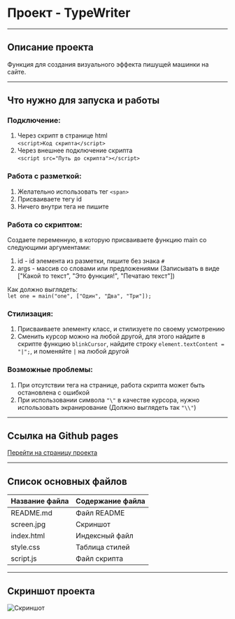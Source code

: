 # Проект - TypeWriter

***

## Описание проекта
Функция для создания визуального эффекта пишущей машинки на сайте.

***

## Что нужно для запуска и работы

### Подключение:
1. Через скрипт в странице html  
`<script>Код скрипта</script>`
2. Через внешнее подключение скрипта  
`<script src="Путь до скрипта"></script>`

### Работа с разметкой:
1. Желательно использовать тег `<span>`
2. Присваиваете тегу id
3. Ничего внутри тега не пишите

### Работа со скриптом:
Создаете переменную, в которую присваиваете функцию main со следующими аргументами:
1. id - id элемента из разметки, пишите без знака `#`
2. args - массив со словами или предложениями (Записывать в виде ["Какой то текст", "Это функция!", "Печатаю текст"])

Как должно выглядеть:  
`let one = main("one", ["Один", "Два", "Три"]);`

### Стилизация:
1. Присваиваете элементу класс, и стилизуете по своему усмотрению
2. Сменить курсор можно на любой другой, для этого найдите в скрипте функцию `blinkCursor`, найдите строку `element.textContent = "|";`, и поменяйте `|` на любой другой

### Возможные проблемы:
1. При отсутствии тега на странице, работа скрипта может быть остановлена с ошибкой
2. При использовании символа `"\"` в качестве курсора, нужно использовать экранирование (Должно выглядеть так `"\\"`)

***

## Ссылка на Github pages
[Перейти на страницу проекта](https://walkingfrozenfish.github.io/typeWriter/)

***

## Список основных файлов
Название файла  | Содержание файла
----------------|----------------------
README.md       | Файл README
screen.jpg      | Скриншот
index.html      | Индексный файл
style.css       | Таблица стилей
script.js       | Файл скрипта

***

## Скриншот проекта
![Скриншот]()

